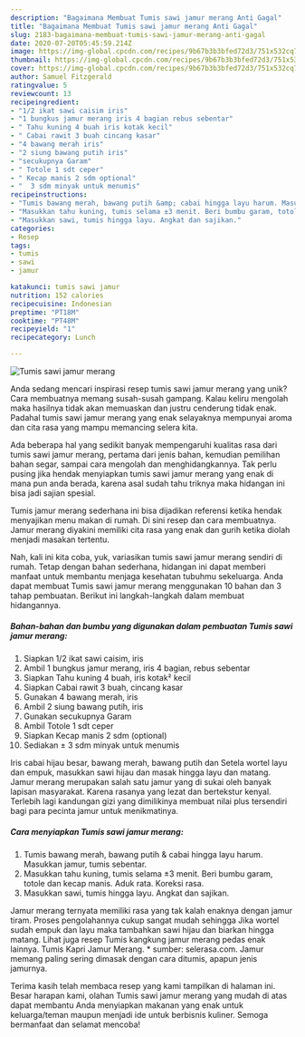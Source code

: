 ```yaml
---
description: "Bagaimana Membuat Tumis sawi jamur merang Anti Gagal"
title: "Bagaimana Membuat Tumis sawi jamur merang Anti Gagal"
slug: 2183-bagaimana-membuat-tumis-sawi-jamur-merang-anti-gagal
date: 2020-07-20T05:45:59.214Z
image: https://img-global.cpcdn.com/recipes/9b67b3b3bfed72d3/751x532cq70/tumis-sawi-jamur-merang-foto-resep-utama.jpg
thumbnail: https://img-global.cpcdn.com/recipes/9b67b3b3bfed72d3/751x532cq70/tumis-sawi-jamur-merang-foto-resep-utama.jpg
cover: https://img-global.cpcdn.com/recipes/9b67b3b3bfed72d3/751x532cq70/tumis-sawi-jamur-merang-foto-resep-utama.jpg
author: Samuel Fitzgerald
ratingvalue: 5
reviewcount: 13
recipeingredient:
- "1/2 ikat sawi caisim iris"
- "1 bungkus jamur merang iris 4 bagian rebus sebentar"
- " Tahu kuning 4 buah iris kotak kecil"
- " Cabai rawit 3 buah cincang kasar"
- "4 bawang merah iris"
- "2 siung bawang putih iris"
- "secukupnya Garam"
- " Totole 1 sdt ceper"
- " Kecap manis 2 sdm optional"
- "  3 sdm minyak untuk menumis"
recipeinstructions:
- "Tumis bawang merah, bawang putih &amp; cabai hingga layu harum. Masukkan jamur, tumis sebentar."
- "Masukkan tahu kuning, tumis selama ±3 menit. Beri bumbu garam, totole dan kecap manis. Aduk rata. Koreksi rasa."
- "Masukkan sawi, tumis hingga layu. Angkat dan sajikan."
categories:
- Resep
tags:
- tumis
- sawi
- jamur

katakunci: tumis sawi jamur 
nutrition: 152 calories
recipecuisine: Indonesian
preptime: "PT18M"
cooktime: "PT48M"
recipeyield: "1"
recipecategory: Lunch

---
```



![Tumis sawi jamur merang](https://img-global.cpcdn.com/recipes/9b67b3b3bfed72d3/751x532cq70/tumis-sawi-jamur-merang-foto-resep-utama.jpg)

Anda sedang mencari inspirasi resep tumis sawi jamur merang yang unik? Cara membuatnya memang susah-susah gampang. Kalau keliru mengolah maka hasilnya tidak akan memuaskan dan justru cenderung tidak enak. Padahal tumis sawi jamur merang yang enak selayaknya mempunyai aroma dan cita rasa yang mampu memancing selera kita.

Ada beberapa hal yang sedikit banyak mempengaruhi kualitas rasa dari tumis sawi jamur merang, pertama dari jenis bahan, kemudian pemilihan bahan segar, sampai cara mengolah dan menghidangkannya. Tak perlu pusing jika hendak menyiapkan tumis sawi jamur merang yang enak di mana pun anda berada, karena asal sudah tahu triknya maka hidangan ini bisa jadi sajian spesial.

Tumis jamur merang sederhana ini bisa dijadikan referensi ketika hendak menyajikan menu makan di rumah. Di sini resep dan cara membuatnya. Jamur merang diyakini memiliki cita rasa yang enak dan gurih ketika diolah menjadi masakan tertentu.


Nah, kali ini kita coba, yuk, variasikan tumis sawi jamur merang sendiri di rumah. Tetap dengan bahan sederhana, hidangan ini dapat memberi manfaat untuk membantu menjaga kesehatan tubuhmu sekeluarga. Anda dapat membuat Tumis sawi jamur merang menggunakan 10 bahan dan 3 tahap pembuatan. Berikut ini langkah-langkah dalam membuat hidangannya.

<!--inarticleads1-->

##### Bahan-bahan dan bumbu yang digunakan dalam pembuatan Tumis sawi jamur merang:

1. Siapkan 1/2 ikat sawi caisim, iris
1. Ambil 1 bungkus jamur merang, iris 4 bagian, rebus sebentar
1. Siapkan  Tahu kuning 4 buah, iris kotak² kecil
1. Siapkan  Cabai rawit 3 buah, cincang kasar
1. Gunakan 4 bawang merah, iris
1. Ambil 2 siung bawang putih, iris
1. Gunakan secukupnya Garam
1. Ambil  Totole 1 sdt ceper
1. Siapkan  Kecap manis 2 sdm (optional)
1. Sediakan  ± 3 sdm minyak untuk menumis


Iris cabai hijau besar, bawang merah, bawang putih dan Setela wortel layu dan empuk, masukkan sawi hijau dan masak hingga layu dan matang. Jamur merang merupakan salah satu jamur yang di sukai oleh banyak lapisan masyarakat. Karena rasanya yang lezat dan bertekstur kenyal. Terlebih lagi kandungan gizi yang dimilikinya membuat nilai plus tersendiri bagi para pecinta jamur untuk menikmatinya. 

<!--inarticleads2-->

##### Cara menyiapkan Tumis sawi jamur merang:

1. Tumis bawang merah, bawang putih &amp; cabai hingga layu harum. Masukkan jamur, tumis sebentar.
1. Masukkan tahu kuning, tumis selama ±3 menit. Beri bumbu garam, totole dan kecap manis. Aduk rata. Koreksi rasa.
1. Masukkan sawi, tumis hingga layu. Angkat dan sajikan.


Jamur merang ternyata memiliki rasa yang tak kalah enaknya dengan jamur tiram. Proses pengolahannya cukup sangat mudah sehingga Jika wortel sudah empuk dan layu maka tambahkan sawi hijau dan biarkan hingga matang. Lihat juga resep Tumis kangkung jamur merang pedas enak lainnya. Tumis Kapri Jamur Merang. * sumber: selerasa.com. Jamur memang paling sering dimasak dengan cara ditumis, apapun jenis jamurnya. 

Terima kasih telah membaca resep yang kami tampilkan di halaman ini. Besar harapan kami, olahan Tumis sawi jamur merang yang mudah di atas dapat membantu Anda menyiapkan makanan yang enak untuk keluarga/teman maupun menjadi ide untuk berbisnis kuliner. Semoga bermanfaat dan selamat mencoba!
